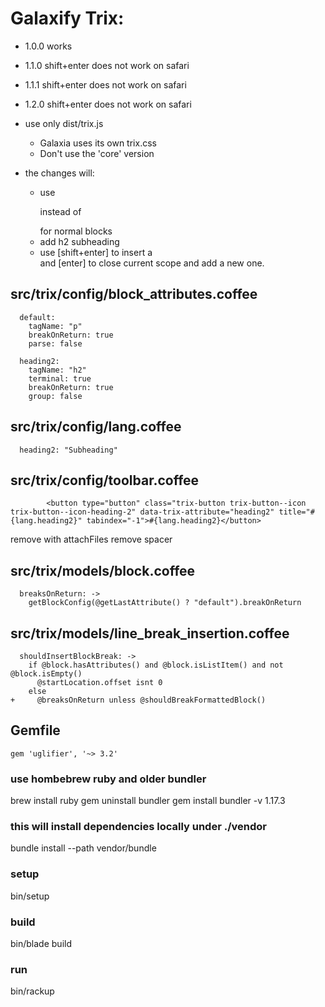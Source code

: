 # Galaxify Trix:

- 1.0.0 works
- 1.1.0 shift+enter does not work on safari
- 1.1.1 shift+enter does not work on safari
- 1.2.0 shift+enter does not work on safari

- use only dist/trix.js
    - Galaxia uses its own trix.css
    - Don't use the 'core' version


- the changes will:
    - use <p> instead of <div> for normal blocks
    - add h2 subheading
    - use [shift+enter] to insert a <br> and [enter] to close current scope and add a new one.


## src/trix/config/block_attributes.coffee
```
  default:
    tagName: "p"
    breakOnReturn: true
    parse: false

  heading2:
    tagName: "h2"
    terminal: true
    breakOnReturn: true
    group: false
```


## src/trix/config/lang.coffee
```
  heading2: "Subheading"
```


## src/trix/config/toolbar.coffee
```
        <button type="button" class="trix-button trix-button--icon trix-button--icon-heading-2" data-trix-attribute="heading2" title="#{lang.heading2}" tabindex="-1">#{lang.heading2}</button>
```
remove <span> with attachFiles
remove spacer <span>


## src/trix/models/block.coffee
``` line 104
  breaksOnReturn: ->
    getBlockConfig(@getLastAttribute() ? "default").breakOnReturn
```


## src/trix/models/line_break_insertion.coffee
```
  shouldInsertBlockBreak: ->
    if @block.hasAttributes() and @block.isListItem() and not @block.isEmpty()
      @startLocation.offset isnt 0
    else
+     @breaksOnReturn unless @shouldBreakFormattedBlock()
```

## Gemfile
```
gem 'uglifier', '~> 3.2'
```

### use hombebrew ruby and older bundler
brew install ruby
gem uninstall bundler
gem install bundler -v 1.17.3

### this will install dependencies locally under ./vendor
bundle install --path vendor/bundle

### setup
bin/setup

### build
bin/blade build

### run
bin/rackup
